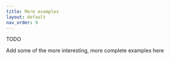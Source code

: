```yaml
---
title: More examples
layout: default
nav_order: 9
---
```


TODO

Add some of the more interesting, more complete examples here